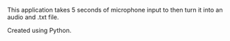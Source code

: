 This application takes 5 seconds of microphone input to then turn it into an audio and .txt file.

Created using Python.
